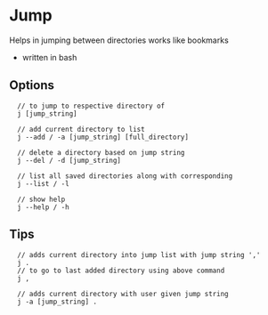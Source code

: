 # Jump

Helps in jumping between directories
works like bookmarks
* written in bash
## Options

```
  // to jump to respective directory of
  j [jump_string]
  
  // add current directory to list
  j --add / -a [jump_string] [full_directory]

  // delete a directory based on jump string
  j --del / -d [jump_string]

  // list all saved directories along with corresponding 
  j --list / -l
  
  // show help 
  j --help / -h
```

## Tips

```
  // adds current directory into jump list with jump string ','
  j .
  // to go to last added directory using above command
  j ,
  
  // adds current directory with user given jump string
  j -a [jump_string] .
